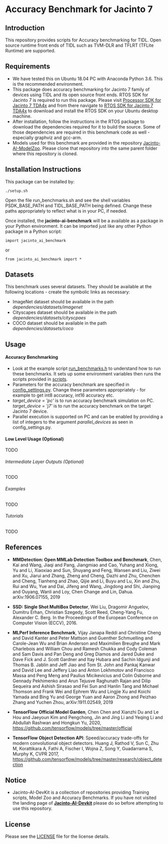 # Accuracy Benchmark for Jacinto 7


## Introduction
This repository provides scripts for Accuracy benchmarking for TIDL. Open source runtime front ends of TIDL such as TVM-DLR and TFLRT (TFLite Runtime) are supported.


## Requirements 
- We have tested this on Ubuntu 18.04 PC with Anaconda Python 3.6. This is the recommended environment.
- This package does accuracy benchmarking for Jacinto 7 family of devices using TIDL and its open source front ends. RTOS SDK for Jacinto 7 is required to run this package. Please visit [Processor SDK for Jacinto 7 TDA4x](https://www.ti.com/tool/PROCESSOR-SDK-J721E) and from there navigate to [RTOS SDK for Jacinto 7 TDA4x](https://www.ti.com/tool/download/PROCESSOR-SDK-RTOS-J721E) to download and install the RTOS SDK on your Ubuntu desktop machine.
- After installation, follow the instructions in the RTOS package to download the dependencies required for it to build the source. Some of those dependencies are required in this benchmark code as well - especially graphviz and gcc-arm.
- Models used for this benchmark are provided in the repository [Jacinto-AI-ModelZoo](https://bitbucket.itg.ti.com/projects/JACINTO-AI/repos/jacinto-ai-modelzoo/browse). Please clone that repository into the same parent folder where this repository is cloned.


## Installation Instructions
This package can be installed by:
```
./setup.sh
```

Open the file run_benchmarks.sh and see the shell variables PSDK_BASE_PATH and TIDL_BASE_PATH being defined. Change these paths appropriately to reflect what is in your PC, if needed.

Once installed, the **jacinto-ai-benchmark** will be a available as a package in your Python environment. It can be imported just like any other Python package in a Python script:<br>
```
import jacinto_ai_benchmark
```
or
```
from jacinto_ai_benchmark import *
```

## Datasets
This benchmark uses several datasets. They should be available at the following locations - create the symbolic links as necessary:
- ImageNet dataset should be available in the path *dependencies/datasets/imagenet*
- Cityscapes dataset should be available in the path *dependencies/datasets/cityscpaes*
- COCO dataset should be available in the path *dependencies/datasets/coco*


## Usage

#### Accuracy Benchmarking
- Look at the example script [run_benchmarks.h](../run_benchmarks.h) to understand how to run these benchmarks. It sets up some environment variables then runs the scripts provided in [scripts](../scripts). 
- Parameters for the accuracy benchmark are specified in [config_settings.py](../config_settings.py). Change these parameters appropriately - for example to get int8 accuracy, int16 accuracy etc.
- *target_device = 'pc'* is to run accuracy benchmark simulation on PC. *target_device = 'j7'* is to run the accuracy benchmark on the target Jacinto 7 device.
- Parallel execution is supported on PC and can be enabled by providing a list of integers to the argument *parallel_devices* as seen in config_settings.py. 

#### Low Level Usage (Optional)
TODO

###### Intermediate Layer Outputs (Optional)
TODO

###### Examples
TODO

###### Tutorials
TODO


## References
- **MMDetection: Open MMLab Detection Toolbox and Benchmark**, Chen, Kai and Wang, Jiaqi and Pang, Jiangmiao and Cao, Yuhang and Xiong, Yu and Li, Xiaoxiao and Sun, Shuyang and Feng, Wansen and Liu, Ziwei and Xu, Jiarui and Zhang, Zheng and Cheng, Dazhi and Zhu, Chenchen and Cheng, Tianheng and Zhao, Qijie and Li, Buyu and Lu, Xin and Zhu, Rui and Wu, Yue and Dai, Jifeng and Wang, Jingdong and Shi, Jianping and Ouyang, Wanli and Loy, Chen Change and Lin, Dahua. arXiv:1906.07155, 2019 <br>

- **SSD: Single Shot MultiBox Detector**, Wei Liu, Dragomir Anguelov, Dumitru Erhan, Christian Szegedy, Scott Reed, Cheng-Yang Fu, Alexander C. Berg. In the Proceedings of the European Conference on Computer Vision (ECCV), 2016. <br>

- **MLPerf Inference Benchmark**, Vijay Janapa Reddi and Christine Cheng and David Kanter and Peter Mattson and Guenther Schmuelling and Carole-Jean Wu and Brian Anderson and Maximilien Breughe and Mark Charlebois and William Chou and Ramesh Chukka and Cody Coleman and Sam Davis and Pan Deng and Greg Diamos and Jared Duke and Dave Fick and J. Scott Gardner and Itay Hubara and Sachin Idgunji and Thomas B. Jablin and Jeff Jiao and Tom St. John and Pankaj Kanwar and David Lee and Jeffery Liao and Anton Lokhmotov and Francisco Massa and Peng Meng and Paulius Micikevicius and Colin Osborne and Gennady Pekhimenko and Arun Tejusve Raghunath Rajan and Dilip Sequeira and Ashish Sirasao and Fei Sun and Hanlin Tang and Michael Thomson and Frank Wei and Ephrem Wu and Lingjie Xu and Koichi Yamada and Bing Yu and George Yuan and Aaron Zhong and Peizhao Zhang and Yuchen Zhou, arXiv:1911.02549, 2019 <br>

- **TensorFlow Official Model Garden**, Chen Chen and Xianzhi Du and Le Hou and Jaeyoun Kim and Pengchong, Jin and Jing Li and Yeqing Li and Abdullah Rashwan and Hongkun Yu, 2020, https://github.com/tensorflow/models/tree/master/official <br>

- **TensorFlow Object Detection API**: Speed/accuracy trade-offs for modern convolutional object detectors. Huang J, Rathod V, Sun C, Zhu M, Korattikara A, Fathi A, Fischer I, Wojna Z, Song Y, Guadarrama S, Murphy K, CVPR 2017, https://github.com/tensorflow/models/tree/master/research/object_detection <br>


## Notice
- Jacinto-AI-DevKit is a collection of repositories providing Training scripts, Model Zoo and Accuracy Benchmarks. If you have not visited the landing page of [**Jacinto-AI-Devkit**](https://github.com/TexasInstruments/jacinto-ai-devkit) please do so before attempting to use this repository.


## License
Please see the [LICENSE](./LICENSE) file for the license details.
